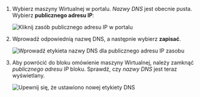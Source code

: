 
1. Wybierz maszyny Wirtualnej w portalu. *Nazwy DNS* jest obecnie pusta. Wybierz **publicznego adresu IP**:
   
   ![Kliknij zasób publicznego adresu IP w portalu](./media/virtual-machines-common-portal-create-fqdn/locatePublicIP.PNG)

2. Wprowadź odpowiednią nazwę DNS, a następnie wybierz **zapisać**.
   
   ![Wprowadź etykieta nazwy DNS dla publicznego adresu IP zasobu](./media/virtual-machines-common-portal-create-fqdn/dnsNameLabel.PNG)


3. Aby powrócić do bloku omówienie maszyny Wirtualnej, należy zamknąć *publicznego adresu IP* bloku. Sprawdź, czy *nazwy DNS* jest teraz wyświetlany.
   
   ![Upewnij się, że ustawiono nowej etykiety DNS](./media/virtual-machines-common-portal-create-fqdn/fqdnCreated.PNG)

